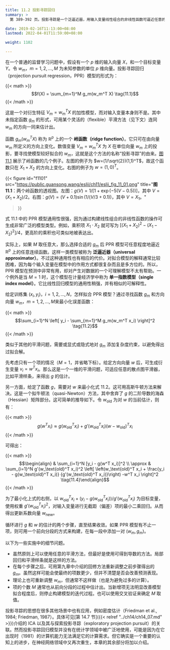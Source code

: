 ```yaml
---
title: 11.2 投影寻踪回归
summary: >
  第 389-392 页。投影寻踪是一个泛逼近器，用输入变量线性组合的非线性函数可逼近任意的连续函数。它的本质思想与神经网络模型一致。

date: 2019-02-16T11:13:00+08:00
lastmod: 2022-04-01T11:59:00+08:00

weight: 1102

---
```


在一个普通的监督学习问题中，假设有一个 $p$ 维的输入向量 $X$，和一个目标变量 $Y$。令 $w_m$，$m=1,2,\dots,M$ 为未知参数的单位 $p$ 维向量。投影寻踪回归（projection pursuit regression，PPR）模型的形式为：

{{< math >}}
$$f(X) = \sum_{m=1}^M g_m(w_m^T X) \tag{11.1}$$
{{< /math >}}

这是一个对衍生特征 $V_m=w_m^TX$ 的加性模型，而对输入变量本身则不是。其中未指定函数 $g_m$ 的形式，可用某个灵活的（flexible）平滑方法（见下文）连同 $w_m$ 的方向一同来估计出。

函数 $g_m(w_m^TX)$ 称为 $\mathbb{R}^p$ 上的一个 **岭函数（ridge function）**。它只可在由向量 $w_m$ 所定义的方向上变化。数值变量 $V_m=w_m^TX$ 为 $X$ 在单位向量 $w_m$ 上的投影，要寻找使模型较好拟合的 $w_m$，这就是这个方法的名称“投影寻踪”的由来。[图 11.1](#figure-f1101) 展示了岭函数的几个例子。左图的例子为 $w=(1/\sqrt{2})(1,1)^T$，故这个函数只在 $X_1+X_2$ 的方向上变化。右图的例子为 $w=(1,0)^T$。

{{< figure
  id="f1101"
  src="https://public.guansong.wang/eslii/ch11/eslii_fig_11_01.png"
  title="**图 11.1**：两个岭函数的透视图。左图：$g(V)=1/[1+\exp(-5(V-0.5))]$，其中 $V=(X_1+X_2)/2$。右图：$g(V)=(V+0.1)\sin(1/(V/3+0.1))$，其中 $V=X_1$。"
>}}

式 11.1 中的 PPR 模型通用性很强，因为通过构建线性组合的非线性函数的操作可生成非常广泛的模型类型。例如，乘积项 $X_1\cdot X_2$ 就可写为 $[(X_1+X_2)^2-(X_1-X_2)^2]/4$，更高阶的乘积也可类似地被表达出。

实际上，如果 $M$ 取任意大，那么选择合适的 $g_m$ 后 PPR 模型可任意程度地逼近 $\mathbb{R}^p$ 上的任意连续函数。这样一类模型被称为 **泛逼近器（universal approximator）**。不过这种通用性也有相应的代价。对拟合模型的解释通常比较困难，因为每个输入变量在模型中的作用方式都很复杂而且是多方位的。所以，PPR 模型在预测中非常有用，却对产生对数据的一个可理解模型不太有帮助。一个例外是当 $M=1$ 时，这个模型在计量经济学中称为 **单一指数模型（single index model）**。它比线性回归模型的通用性稍强，并有相似的可解释性。

给定训练集 $(x_i,y_i)$，$i=1,2,\dots,N$，怎样拟合 PPR 模型？通过寻找函数 $g_m$ 和方向向量 $w_m$，$m=1,2,\dots,M$来最小化误差函数：

{{< math >}}
$$\sum_{i=1}^N \left[ y_i - \sum_{m=1}^M g_m(w_m^T x_i) \right]^2 \tag{11.2}$$
{{< /math >}}

类似于其他的平滑问题，需要或显式或隐式地对 $g_m$ 添加复杂度约束，以避免得出过拟合解。

先考虑只有一个项的情况（$M=1$，并省略下标）。给定方向向量 $w$ 后，可生成衍生变量 $v_i=w^Tx_i$。那么这是一个一维的平滑问题，可适应任意的散点图平滑器，比如平滑样条，来得出 $g$ 的估计。

另一方面，给定了函数 $g$，需要对 $w$ 来最小化式 11.2。这可用高斯牛顿方法来解决。这是一个拟牛顿法（quasi-Newton）方法，其中舍弃了 $g$ 的二阶导数的海森（Hessian）矩阵部分。这可简单的推导如下。令 $w_\text{old}$ 为对 $w$ 的当前估计，则有：

{{< math >}}
$$g(w^T x_i) \approx g(w_\text{old}^T x_i) +
g'(w_\text{old}^T x_i)(w - w_\text{old})^T x_i \tag{11.3}$$
{{< /math >}}

可得出：

{{< math >}}
$$\begin{align}
& \sum_{i=1}^N [y_i - g(w^T x_i)]^2 \\
\approx & \sum_{i=1}^N g'(w_\text{old}^T x_i)^2 \left[
\left(w_\text{old}^T x_i +
\frac{y_i - g(w_\text{old}^T x_i)}
{g'(w_\text{old}^T x_i)}\right) -w^T x_i
\right]^2 \tag{11.4}\end{align}$$
{{< /math >}}

为了最小化上式的右侧，以 $w_\text{old}^Tx_i+(y_i-g(w_\text{old}^Tx_i))/g'(w_\text{old}^Tx_i)$ 为目标变量，使用权重 $g'(w_\text{old}^Tx_i)^2$，对输入变量进行无截距（偏差）项的最小二乘回归。从而得出更新系数向量 $w_\text{new}$。

循环进行 $g$ 和 $w$ 的估计的两个步骤，直至结果收敛。如果 PPR 模型有不止一项，则可用一个前向分段的方式来构建，在每一段中添加一对 $(w_m,g_m)$。

以下为一些实施中的细节问题。

- 虽然原则上可以使用任意的平滑方法，但最好是使用可得到导数的方法。局部回归和平滑样条就是这样的方法。
- 在每个步骤之后，可用第九章中介绍的回修方法重新调整之前步骤得出的 $g_m$。虽然这样可能会使最终的项数更少，但并不清楚是否会改善预测表现。
- 理论上也可重新调整 $w_m$，但通常不这样做（也是为避免过多的计算）。
- 项的个数 $M$ 通常也从前向分段的过程中估计出。当新增项无法明显改善模型拟合程度后，则停止构建模型的迭代过程。也可以使用交叉验证来确定 $M$ 取值。

投影寻踪的思想在很多其他场景中也有应用，例如密度估计（Friedman et al., 1984; Friedman, 1987）。具体可见[第 14.7 节]({{< relref "../ch14/ch14_07.md" >}})介绍的 ICA 以及其与探索投影寻踪（exploratory projection pursuit）的关联。然而投影寻踪回归模型并没有在统计学领域中被广泛地使用，可能是因为在它出现时（1981）的计算机能力无法满足它的计算需求。但它确实是一个重要的认知上的进步，在神经网络领域中又再次重生，本章的其余部分将加以介绍。
